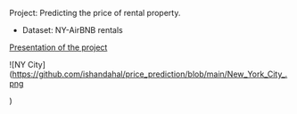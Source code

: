 
Project: Predicting the price of rental property.

- Dataset: NY-AirBNB rentals

[Presentation of the project](https://github.com/ishandahal/price_prediction/blob/main/Price%20Prediction.pdf)

![NY City](https://github.com/ishandahal/price_prediction/blob/main/New_York_City_.png

)
